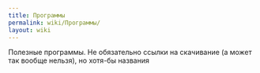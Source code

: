 ```yaml
---
title: Программы
permalink: wiki/Программы/
layout: wiki
---
```


Полезные программы. Не обязательно ссылки на скачивание (а может так
вообще нельзя), но хотя-бы названия
